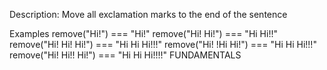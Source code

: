 Description:
Move all exclamation marks to the end of the sentence

Examples
remove("Hi!") === "Hi!"
remove("Hi! Hi!") === "Hi Hi!!"
remove("Hi! Hi! Hi!") === "Hi Hi Hi!!!"
remove("Hi! !Hi Hi!") === "Hi Hi Hi!!!"
remove("Hi! Hi!! Hi!") === "Hi Hi Hi!!!!"
FUNDAMENTALS
